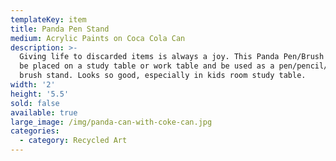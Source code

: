 ```yaml
---
templateKey: item
title: Panda Pen Stand
medium: Acrylic Paints on Coca Cola Can
description: >-
  Giving life to discarded items is always a joy. This Panda Pen/Brush stand can
  be placed on a study table or work table and be used as a pen/pencil/paint
  brush stand. Looks so good, especially in kids room study table.
width: '2'
height: '5.5'
sold: false
available: true
large_image: /img/panda-can-with-coke-can.jpg
categories:
  - category: Recycled Art
---
```


